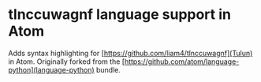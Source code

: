 # tlnccuwagnf language support in Atom

Adds syntax highlighting for [https://github.com/liam4/tlnccuwagnf](Tulun) in Atom.
Originally forked from the [https://github.com/atom/language-python](language-python) bundle.
